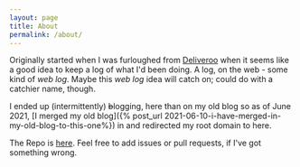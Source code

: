 ```yaml
---
layout: page
title: About
permalink: /about/
---
```


Originally started when I was furloughed from [Deliveroo](https://en.wikipedia.org/wiki/Deliveroo) when it seems like a good idea to keep a log of what I'd been doing. A log, on the web - some kind of _web log_. Maybe this _web log_ idea will catch on; could do with a catchier name, though.

I ended up (intermittently) ~~b~~logging, here than on my old blog so as of June 2021, [I merged my old blog]({% post_url 2021-06-10-i-have-merged-in-my-old-blog-to-this-one%}) in and redirected my root domain
to here.

The Repo is [here](https://github.com/paulanthonywilson/furlough). Feel free to add issues or pull requests, if I've got something wrong.
